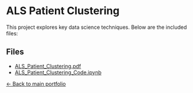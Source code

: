 # ALS Patient Clustering

This project explores key data science techniques. Below are the included files:

## Files
- [ALS_Patient_Clustering.pdf](./ALS_Patient_Clustering.pdf)
- [ALS_Patient_Clustering_Code.ipynb](./ALS_Patient_Clustering_Code.ipynb)

[← Back to main portfolio](../index.md)
